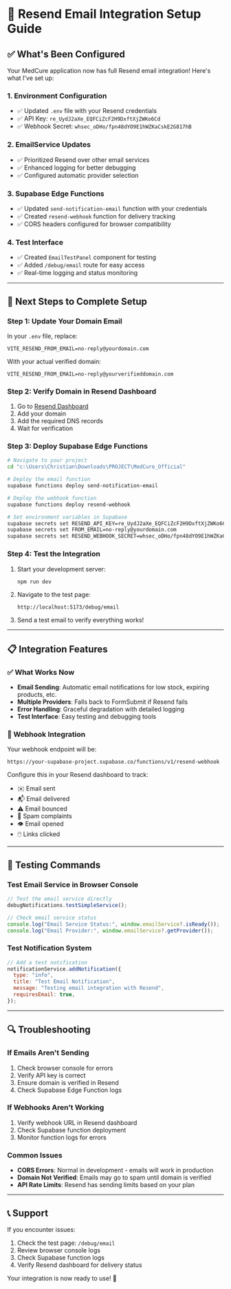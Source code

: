 # 🚀 Resend Email Integration Setup Guide

## ✅ What's Been Configured

Your MedCure application now has full Resend email integration! Here's what I've set up:

### 1. **Environment Configuration**

- ✅ Updated `.env` file with your Resend credentials
- ✅ API Key: `re_UydJ2aXe_EQFCiZcF2H9DxftXjZWKo6Cd`
- ✅ Webhook Secret: `whsec_oDHo/fpn48dYO9E1hWZKaCskE2G817hB`

### 2. **EmailService Updates**

- ✅ Prioritized Resend over other email services
- ✅ Enhanced logging for better debugging
- ✅ Configured automatic provider selection

### 3. **Supabase Edge Functions**

- ✅ Updated `send-notification-email` function with your credentials
- ✅ Created `resend-webhook` function for delivery tracking
- ✅ CORS headers configured for browser compatibility

### 4. **Test Interface**

- ✅ Created `EmailTestPanel` component for testing
- ✅ Added `/debug/email` route for easy access
- ✅ Real-time logging and status monitoring

---

## 🔧 Next Steps to Complete Setup

### Step 1: Update Your Domain Email

In your `.env` file, replace:

```
VITE_RESEND_FROM_EMAIL=no-reply@yourdomain.com
```

With your actual verified domain:

```
VITE_RESEND_FROM_EMAIL=no-reply@yourverifieddomain.com
```

### Step 2: Verify Domain in Resend Dashboard

1. Go to [Resend Dashboard](https://resend.com/domains)
2. Add your domain
3. Add the required DNS records
4. Wait for verification

### Step 3: Deploy Supabase Edge Functions

```bash
# Navigate to your project
cd "c:\Users\Christian\Downloads\PROJECT\MedCure_Official"

# Deploy the email function
supabase functions deploy send-notification-email

# Deploy the webhook function
supabase functions deploy resend-webhook

# Set environment variables in Supabase
supabase secrets set RESEND_API_KEY=re_UydJ2aXe_EQFCiZcF2H9DxftXjZWKo6Cd
supabase secrets set FROM_EMAIL=no-reply@yourdomain.com
supabase secrets set RESEND_WEBHOOK_SECRET=whsec_oDHo/fpn48dYO9E1hWZKaCskE2G817hB
```

### Step 4: Test the Integration

1. Start your development server:

   ```bash
   npm run dev
   ```

2. Navigate to the test page:

   ```
   http://localhost:5173/debug/email
   ```

3. Send a test email to verify everything works!

---

## 📋 Integration Features

### ✅ What Works Now

- **Email Sending**: Automatic email notifications for low stock, expiring products, etc.
- **Multiple Providers**: Falls back to FormSubmit if Resend fails
- **Error Handling**: Graceful degradation with detailed logging
- **Test Interface**: Easy testing and debugging tools

### 🔄 Webhook Integration

Your webhook endpoint will be:

```
https://your-supabase-project.supabase.co/functions/v1/resend-webhook
```

Configure this in your Resend dashboard to track:

- ✉️ Email sent
- 📬 Email delivered
- ⚠️ Email bounced
- 🚨 Spam complaints
- 👁️ Email opened
- 🖱️ Links clicked

---

## 🧪 Testing Commands

### Test Email Service in Browser Console

```javascript
// Test the email service directly
debugNotifications.testSimpleService();

// Check email service status
console.log("Email Service Status:", window.emailService?.isReady());
console.log("Email Provider:", window.emailService?.getProvider());
```

### Test Notification System

```javascript
// Add a test notification
notificationService.addNotification({
  type: "info",
  title: "Test Email Notification",
  message: "Testing email integration with Resend",
  requiresEmail: true,
});
```

---

## 🔍 Troubleshooting

### If Emails Aren't Sending

1. Check browser console for errors
2. Verify API key is correct
3. Ensure domain is verified in Resend
4. Check Supabase Edge Function logs

### If Webhooks Aren't Working

1. Verify webhook URL in Resend dashboard
2. Check Supabase function deployment
3. Monitor function logs for errors

### Common Issues

- **CORS Errors**: Normal in development - emails will work in production
- **Domain Not Verified**: Emails may go to spam until domain is verified
- **API Rate Limits**: Resend has sending limits based on your plan

---

## 📞 Support

If you encounter issues:

1. Check the test page: `/debug/email`
2. Review browser console logs
3. Check Supabase function logs
4. Verify Resend dashboard for delivery status

Your integration is now ready to use! 🎉
